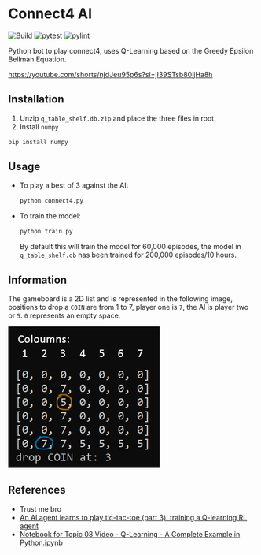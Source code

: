 
# Connect4 AI
[![Build](https://github.com/technocrat13/Connect4Bot/actions/workflows/build.yml/badge.svg)](https://github.com/technocrat13/Connect4Bot/actions/workflows/build.yml)
[![pytest](https://github.com/technocrat13/Connect4Bot/actions/workflows/pytest.yml/badge.svg)](https://github.com/technocrat13/Connect4Bot/actions/workflows/pytest.yml)
[![pylint](https://github.com/technocrat13/Connect4Bot/actions/workflows/pylint.yml/badge.svg)](https://github.com/technocrat13/Connect4Bot/actions/workflows/pylint.yml)



Python bot to play connect4, uses Q-Learning based on the Greedy Epsilon Bellman Equation.

https://youtube.com/shorts/njdJeu95p6s?si=jI39STsb80ijHa8h

## Installation

1. Unzip `q_table_shelf.db.zip` and place the three files in root.
2. Install `numpy`
```bash
pip install numpy
```

## Usage
	
* To play a best of 3 against the AI:

	```bash
	python connect4.py
	```


* To train the model:
	```bash
	python train.py
	```
	By default this will train the model for 60,000 episodes, the model in `q_table_shelf.db` has been trained for 200,000 episodes/10 hours.
	


## Information

The gameboard is a 2D list and is represented in the following image, positions to drop a `COIN` are from 1 to 7, player one is `7`, the AI is player two or `5`. `0` represents an empty space.

![gameboard image](gameboardinfo.png)




## References
+ Trust me bro
+ [An AI agent learns to play tic-tac-toe (part 3): training a Q-learning RL agent](https://towardsdatascience.com/an-ai-agent-learns-to-play-tic-tac-toe-part-3-training-a-q-learning-rl-agent-2871cef2faf0)
+ [Notebook for Topic 08 Video - Q-Learning - A Complete Example in Python.ipynb](https://colab.research.google.com/drive/1E2RViy7xmor0mhqskZV14_NUj2jMpJz3#scrollTo=Kq-QPfDnx4Fo)

